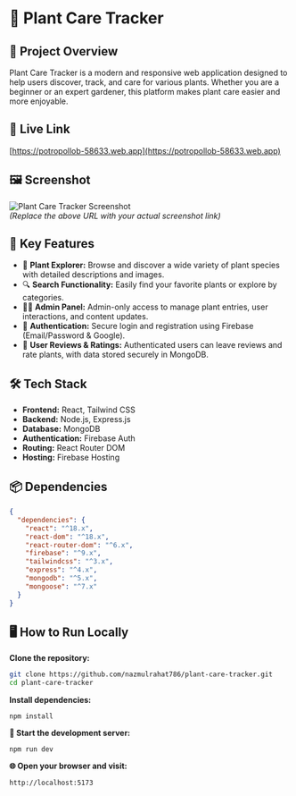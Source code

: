# 🌿 Plant Care Tracker

## 📖 Project Overview  
Plant Care Tracker is a modern and responsive web application designed to help users discover, track, and care for various plants. Whether you are a beginner or an expert gardener, this platform makes plant care easier and more enjoyable.

## 🔗 Live Link  
[https://potropollob-58633.web.app](https://potropollob-58633.web.app)

## 🖼️ Screenshot  
![Plant Care Tracker Screenshot](https://your-image-link.com)  
*(Replace the above URL with your actual screenshot link)*

## 🌟 Key Features  
- 🌱 **Plant Explorer:** Browse and discover a wide variety of plant species with detailed descriptions and images.  
- 🔍 **Search Functionality:** Easily find your favorite plants or explore by categories.  
- 🧑‍💼 **Admin Panel:** Admin-only access to manage plant entries, user interactions, and content updates.  
- 🔐 **Authentication:** Secure login and registration using Firebase (Email/Password & Google).  
- 📝 **User Reviews & Ratings:** Authenticated users can leave reviews and rate plants, with data stored securely in MongoDB.  

## 🛠️ Tech Stack  
- **Frontend:** React, Tailwind CSS  
- **Backend:** Node.js, Express.js  
- **Database:** MongoDB  
- **Authentication:** Firebase Auth  
- **Routing:** React Router DOM  
- **Hosting:** Firebase Hosting  

## 📦 Dependencies  
```json
{
  "dependencies": {
    "react": "^18.x",
    "react-dom": "^18.x",
    "react-router-dom": "^6.x",
    "firebase": "^9.x",
    "tailwindcss": "^3.x",
    "express": "^4.x",
    "mongodb": "^5.x",
    "mongoose": "^7.x"
  }
}
```
## 🖥️ How to Run Locally

**Clone the repository:**

```bash
git clone https://github.com/nazmulrahat786/plant-care-tracker.git
cd plant-care-tracker
```
**Install dependencies:**
```
npm install
```
**🚀 Start the development server:**
```
npm run dev
```
**🌐 Open your browser and visit:**
```
http://localhost:5173
```

